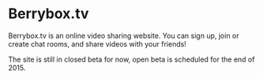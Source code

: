 # Berrybox.tv

Berrybox.tv is an online video sharing website. You can sign up, join or create chat rooms, and share videos with your friends!

The site is still in closed beta for now, open beta is scheduled for the end of 2015.
